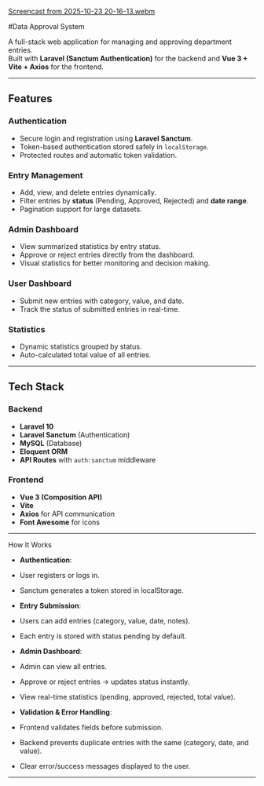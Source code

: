 
[Screencast from 2025-10-23 20-16-13.webm](https://github.com/user-attachments/assets/278be92c-73ca-4763-a3db-f01172c90b2f)
 
#Data Approval System

A full-stack web application for managing and approving department entries.  
Built with **Laravel (Sanctum Authentication)** for the backend and **Vue 3 + Vite + Axios** for the frontend.

---

##  Features

### Authentication
- Secure login and registration using **Laravel Sanctum**.
- Token-based authentication stored safely in `localStorage`.
- Protected routes and automatic token validation.

### Entry Management
- Add, view, and delete entries dynamically.
- Filter entries by **status** (Pending, Approved, Rejected) and **date range**.
- Pagination support for large datasets.

### Admin Dashboard
- View summarized statistics by entry status.
- Approve or reject entries directly from the dashboard.
- Visual statistics for better monitoring and decision making.

### User Dashboard
- Submit new entries with category, value, and date.
- Track the status of submitted entries in real-time.

### Statistics
- Dynamic statistics grouped by status.
- Auto-calculated total value of all entries.

---

##  Tech Stack

### Backend
- **Laravel 10**
- **Laravel Sanctum** (Authentication)
- **MySQL** (Database)
- **Eloquent ORM**
- **API Routes** with `auth:sanctum` middleware

### Frontend
- **Vue 3 (Composition API)**
- **Vite**
- **Axios** for API communication
- **Font Awesome** for icons

---

How It Works

- **Authentication**:

- User registers or logs in.

- Sanctum generates a token stored in localStorage.

- **Entry Submission**:

- Users can add entries (category, value, date, notes).

- Each entry is stored with status pending by default.

- **Admin Dashboard**:

- Admin can view all entries.

- Approve or reject entries → updates status instantly.

- View real-time statistics (pending, approved, rejected, total value).

- **Validation & Error Handling**:

- Frontend validates fields before submission.

- Backend prevents duplicate entries with the same (category, date, and value).

- Clear error/success messages displayed to the user.

---
